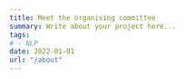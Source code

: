 ```yaml
---
title: Meet the organising committee
summary: Write about your project here...
tags:
# - NLP
date: 2022-01-01
url: "/about"
---
```

